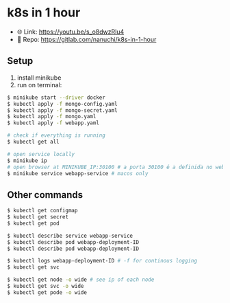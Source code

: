 # k8s in 1 hour

- 🌐 Link: https://youtu.be/s_o8dwzRlu4
- 🦊 Repo: https://gitlab.com/nanuchi/k8s-in-1-hour

## Setup

1. install minikube
2. run on terminal:

```sh
$ minikube start --driver docker
$ kubectl apply -f mongo-config.yaml
$ kubectl apply -f mongo-secret.yaml
$ kubectl apply -f mongo.yaml
$ kubectl apply -f webapp.yaml

# check if everything is running
$ kubectl get all

# open service locally
$ minikube ip 
# open browser at MINIKUBE_IP:30100 # a porta 30100 é a definida no webapp.yaml
$ minikube service webapp-service # macos only
```

## Other commands

```sh
$ kubectl get configmap
$ kubectl get secret
$ kubectl get pod

$ kubectl describe service webapp-service
$ kubectl describe pod webapp-deployment-ID
$ kubectl describe pod webapp-deployment-ID

$ kubectl logs webapp-deployment-ID # -f for continous logging
$ kubectl get svc 

$ kubectl get node -o wide # see ip of each node
$ kubectl get svc -o wide
$ kubectl get pode -o wide
```
